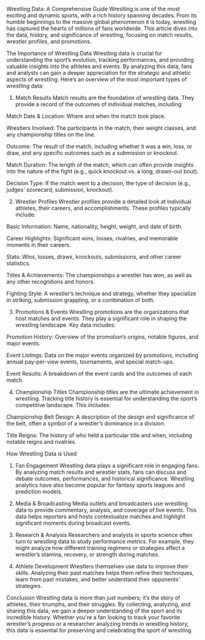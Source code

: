 Wrestling Data: A Comprehensive Guide
Wrestling is one of the most exciting and dynamic sports, with a rich history spanning decades. From its humble beginnings to the massive global phenomenon it is today, wrestling has captured the hearts of millions of fans worldwide. This article dives into the data, history, and significance of wrestling, focusing on match results, wrestler profiles, and promotions.

The Importance of Wrestling Data
Wrestling data is crucial for understanding the sport’s evolution, tracking performances, and providing valuable insights into the athletes and events. By analyzing this data, fans and analysts can gain a deeper appreciation for the strategic and athletic aspects of wrestling. Here’s an overview of the most important types of wrestling data:

1. Match Results
Match results are the foundation of wrestling data. They provide a record of the outcomes of individual matches, including:

Match Date & Location: Where and when the match took place.

Wrestlers Involved: The participants in the match, their weight classes, and any championship titles on the line.

Outcome: The result of the match, including whether it was a win, loss, or draw, and any specific outcomes such as a submission or knockout.

Match Duration: The length of the match, which can often provide insights into the nature of the fight (e.g., quick knockout vs. a long, drawn-out bout).

Decision Type: If the match went to a decision, the type of decision (e.g., judges' scorecard, submission, knockout).

2. Wrestler Profiles
Wrestler profiles provide a detailed look at individual athletes, their careers, and accomplishments. These profiles typically include:

Basic Information: Name, nationality, height, weight, and date of birth.

Career Highlights: Significant wins, losses, rivalries, and memorable moments in their careers.

Stats: Wins, losses, draws, knockouts, submissions, and other career statistics.

Titles & Achievements: The championships a wrestler has won, as well as any other recognitions and honors.

Fighting Style: A wrestler’s technique and strategy, whether they specialize in striking, submission grappling, or a combination of both.

3. Promotions & Events
Wrestling promotions are the organizations that host matches and events. They play a significant role in shaping the wrestling landscape. Key data includes:

Promotion History: Overview of the promotion’s origins, notable figures, and major events.

Event Listings: Data on the major events organized by promotions, including annual pay-per-view events, tournaments, and special match-ups.

Event Results: A breakdown of the event cards and the outcomes of each match.

4. Championship Titles
Championship titles are the ultimate achievement in wrestling. Tracking title history is essential for understanding the sport’s competitive landscape. This includes:

Championship Belt Design: A description of the design and significance of the belt, often a symbol of a wrestler’s dominance in a division.

Title Reigns: The history of who held a particular title and when, including notable reigns and rivalries.

How Wrestling Data is Used
1. Fan Engagement
Wrestling data plays a significant role in engaging fans. By analyzing match results and wrestler stats, fans can discuss and debate outcomes, performances, and historical significance. Wrestling analytics have also become popular for fantasy sports leagues and prediction models.

2. Media & Broadcasting
Media outlets and broadcasters use wrestling data to provide commentary, analysis, and coverage of live events. This data helps reporters and hosts contextualize matches and highlight significant moments during broadcast events.

3. Research & Analysis
Researchers and analysts in sports science often turn to wrestling data to study performance metrics. For example, they might analyze how different training regimens or strategies affect a wrestler’s stamina, recovery, or strength during matches.

4. Athlete Development
Wrestlers themselves use data to improve their skills. Analyzing their past matches helps them refine their techniques, learn from past mistakes, and better understand their opponents' strategies.

Conclusion
Wrestling data is more than just numbers; it’s the story of athletes, their triumphs, and their struggles. By collecting, analyzing, and sharing this data, we gain a deeper understanding of the sport and its incredible history. Whether you're a fan looking to track your favorite wrestler’s progress or a researcher analyzing trends in wrestling history, this data is essential for preserving and celebrating the sport of wrestling.
